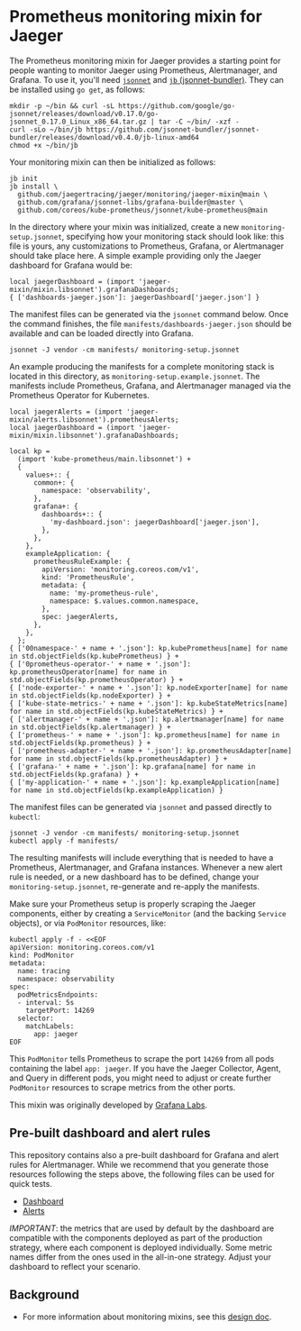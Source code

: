 # Prometheus monitoring mixin for Jaeger

The Prometheus monitoring mixin for Jaeger provides a starting point for people wanting to monitor Jaeger using Prometheus, Alertmanager, and Grafana. To use it, you'll need [`jsonnet`](https://github.com/google/go-jsonnet) and [`jb` (jsonnet-bundler)](https://github.com/jsonnet-bundler/jsonnet-bundler). They can be installed using `go get`, as follows:

```console
mkdir -p ~/bin && curl -sL https://github.com/google/go-jsonnet/releases/download/v0.17.0/go-jsonnet_0.17.0_Linux_x86_64.tar.gz | tar -C ~/bin/ -xzf -
curl -sLo ~/bin/jb https://github.com/jsonnet-bundler/jsonnet-bundler/releases/download/v0.4.0/jb-linux-amd64
chmod +x ~/bin/jb
```

Your monitoring mixin can then be initialized as follows:

```console
jb init
jb install \
  github.com/jaegertracing/jaeger/monitoring/jaeger-mixin@main \
  github.com/grafana/jsonnet-libs/grafana-builder@master \
  github.com/coreos/kube-prometheus/jsonnet/kube-prometheus@main
```

In the directory where your mixin was initialized, create a new `monitoring-setup.jsonnet`, specifying how your monitoring stack should look like: this file is yours, any customizations to Prometheus, Grafana, or Alertmanager should take place here. A simple example providing only the Jaeger dashboard for Grafana would be:

```jsonnet
local jaegerDashboard = (import 'jaeger-mixin/mixin.libsonnet').grafanaDashboards;
{ ['dashboards-jaeger.json']: jaegerDashboard['jaeger.json'] }
```

The manifest files can be generated via the `jsonnet` command below. Once the command finishes, the file `manifests/dashboards-jaeger.json` should be available and can be loaded directly into Grafana.

```console
jsonnet -J vendor -cm manifests/ monitoring-setup.jsonnet
```

An example producing the manifests for a complete monitoring stack is located in this directory, as `monitoring-setup.example.jsonnet`. The manifests include Prometheus, Grafana, and Alertmanager managed via the Prometheus Operator for Kubernetes.

```jsonnet
local jaegerAlerts = (import 'jaeger-mixin/alerts.libsonnet').prometheusAlerts;
local jaegerDashboard = (import 'jaeger-mixin/mixin.libsonnet').grafanaDashboards;

local kp =
  (import 'kube-prometheus/main.libsonnet') +
  {
    values+:: {
      common+: {
        namespace: 'observability',
      },
      grafana+: {
        dashboards+:: {
          'my-dashboard.json': jaegerDashboard['jaeger.json'],
        },
      },
    },
    exampleApplication: {
      prometheusRuleExample: {
        apiVersion: 'monitoring.coreos.com/v1',
        kind: 'PrometheusRule',
        metadata: {
          name: 'my-prometheus-rule',
          namespace: $.values.common.namespace,
        },
        spec: jaegerAlerts,
      },
    },
  };
{ ['00namespace-' + name + '.json']: kp.kubePrometheus[name] for name in std.objectFields(kp.kubePrometheus) } +
{ ['0prometheus-operator-' + name + '.json']: kp.prometheusOperator[name] for name in std.objectFields(kp.prometheusOperator) } +
{ ['node-exporter-' + name + '.json']: kp.nodeExporter[name] for name in std.objectFields(kp.nodeExporter) } +
{ ['kube-state-metrics-' + name + '.json']: kp.kubeStateMetrics[name] for name in std.objectFields(kp.kubeStateMetrics) } +
{ ['alertmanager-' + name + '.json']: kp.alertmanager[name] for name in std.objectFields(kp.alertmanager) } +
{ ['prometheus-' + name + '.json']: kp.prometheus[name] for name in std.objectFields(kp.prometheus) } +
{ ['prometheus-adapter-' + name + '.json']: kp.prometheusAdapter[name] for name in std.objectFields(kp.prometheusAdapter) } +
{ ['grafana-' + name + '.json']: kp.grafana[name] for name in std.objectFields(kp.grafana) } +
{ ['my-application-' + name + '.json']: kp.exampleApplication[name] for name in std.objectFields(kp.exampleApplication) }
```

The manifest files can be generated via `jsonnet` and passed directly to `kubectl`:

```console
jsonnet -J vendor -cm manifests/ monitoring-setup.jsonnet
kubectl apply -f manifests/
```

The resulting manifests will include everything that is needed to have a Prometheus, Alertmanager, and Grafana instances. Whenever a new alert rule is needed, or a new dashboard has to be defined, change your `monitoring-setup.jsonnet`, re-generate and re-apply the manifests.

Make sure your Prometheus setup is properly scraping the Jaeger components, either by creating a `ServiceMonitor` (and the backing `Service` objects), or via `PodMonitor` resources, like:

```console
kubectl apply -f - <<EOF
apiVersion: monitoring.coreos.com/v1
kind: PodMonitor
metadata:
  name: tracing
  namespace: observability
spec:
  podMetricsEndpoints:
  - interval: 5s
    targetPort: 14269
  selector:
    matchLabels:
      app: jaeger
EOF
```

This `PodMonitor` tells Prometheus to scrape the port `14269` from all pods containing the label `app: jaeger`. If you have the Jaeger Collector, Agent, and Query in different pods, you might need to adjust or create further `PodMonitor` resources to scrape metrics from the other ports.

This mixin was originally developed by [Grafana Labs](https://github.com/grafana/jsonnet-libs/tree/master/jaeger-mixin).

## Pre-built dashboard and alert rules

This repository contains also a pre-built dashboard for Grafana and alert rules for Alertmanager. While we recommend that you generate those resources following the steps above, the following files can be used for quick tests.

- [Dashboard](./dashboard-for-grafana.json)
- [Alerts](./prometheus_alerts.yml)

_IMPORTANT_: the metrics that are used by default by the dashboard are compatible with the components deployed as part of the production strategy, where each component is deployed individually. Some metric names differ from the ones used in the all-in-one strategy. Adjust your dashboard to reflect your scenario.

## Background

* For more information about monitoring mixins, see this [design doc](https://docs.google.com/document/d/1A9xvzwqnFVSOZ5fD3blKODXfsat5fg6ZhnKu9LK3lB4/view).
